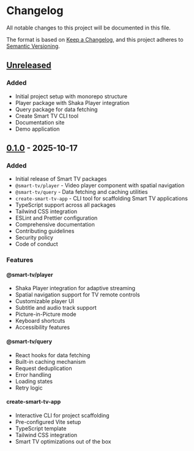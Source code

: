 # Changelog

All notable changes to this project will be documented in this file.

The format is based on [Keep a Changelog](https://keepachangelog.com/en/1.0.0/),
and this project adheres to [Semantic Versioning](https://semver.org/spec/v2.0.0.html).

## [Unreleased]

### Added

- Initial project setup with monorepo structure
- Player package with Shaka Player integration
- Query package for data fetching
- Create Smart TV CLI tool
- Documentation site
- Demo application

## [0.1.0] - 2025-10-17

### Added

- Initial release of Smart TV packages
- `@smart-tv/player` - Video player component with spatial navigation
- `@smart-tv/query` - Data fetching and caching utilities
- `create-smart-tv-app` - CLI tool for scaffolding Smart TV applications
- TypeScript support across all packages
- Tailwind CSS integration
- ESLint and Prettier configuration
- Comprehensive documentation
- Contributing guidelines
- Security policy
- Code of conduct

### Features

#### @smart-tv/player

- Shaka Player integration for adaptive streaming
- Spatial navigation support for TV remote controls
- Customizable player UI
- Subtitle and audio track support
- Picture-in-Picture mode
- Keyboard shortcuts
- Accessibility features

#### @smart-tv/query

- React hooks for data fetching
- Built-in caching mechanism
- Request deduplication
- Error handling
- Loading states
- Retry logic

#### create-smart-tv-app

- Interactive CLI for project scaffolding
- Pre-configured Vite setup
- TypeScript template
- Tailwind CSS integration
- Smart TV optimizations out of the box

[unreleased]: https://github.com/smarttv-dev/smart-tv/compare/v0.1.0...HEAD
[0.1.0]: https://github.com/smarttv-dev/smart-tv/releases/tag/v0.1.0
